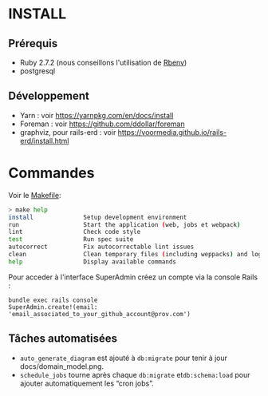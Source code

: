 # INSTALL
## Prérequis

- Ruby 2.7.2 (nous conseillons l'utilisation de [Rbenv](https://github.com/rbenv/rbenv-installer#rbenv-installer--doctor-scripts))
- postgresql

## Développement

- Yarn : voir https://yarnpkg.com/en/docs/install
- Foreman : voir https://github.com/ddollar/foreman
- graphviz, pour rails-erd : voir https://voormedia.github.io/rails-erd/install.html

# Commandes

Voir le [Makefile](Makefile):

```bash
> make help
install              Setup development environment
run                  Start the application (web, jobs et webpack)
lint                 Check code style
test                 Run spec suite
autocorrect          Fix autocorrectable lint issues
clean                Clean temporary files (including weppacks) and logs
help                 Display available commands
```
Pour acceder à l'interface SuperAdmin créez un compte via la console Rails :

```
bundle exec rails console
SuperAdmin.create!(email: 'email_associated_to_your_github_account@prov.com')
```

## Tâches automatisées

* `auto_generate_diagram` est ajouté à `db:migrate` pour tenir à jour docs/domain_model.png.
* `schedule_jobs` tourne après chaque `db:migrate` et`db:schema:load` pour ajouter automatiquement les “cron jobs”.

